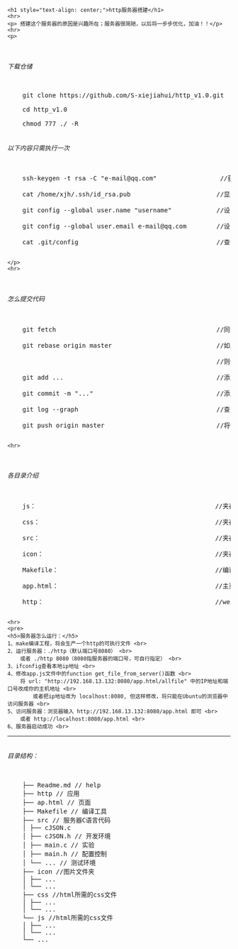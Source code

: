     <h1 style="text-align: center;">http服务器搭建</h1>
    <hr>
    <p> 搭建这个服务器的原因是兴趣所在；服务器很简陋，以后将一步步优化，加油！！</p>
    <hr>
    <p>
<pre>
    <h6>下载仓储</h6>
    git clone https://github.com/S-xiejiahui/http_v1.0.git <br>
    cd http_v1.0 <br>
    chmod 777 ./ -R 
    <h6>以下内容只需执行一次</h6>
    ssh-keygen -t rsa -C "e-mail@qq.com"                 //获取ssh-key密钥，GitHub服务器添加你的密钥，你才能有上传代码权限 <br>
    cat /home/xjh/.ssh/id_rsa.pub                       //显示ssh-key <br>
    git config --global user.name "username"            //设置你的ssh名 <br>
    git config --global user.email e-mail@qq.com        //设置你的ssh邮箱 <br>
    cat .git/config                                     //查看你的设置是否生效 <br>
</pre>
    </p>
    <hr>
<pre>
    <h6>怎么提交代码</h6>
    git fetch                                           //同步远端服务器内容到本地分支 <br>
    git rebase origin master                            //如果有打印信息，说明你本地代码落后，GitHub上的代码， <br>
                                                        //则使用这条命令，同步 <br>
    git add ...                                         //添加修改的文件 <br>
    git commit -m "..."                                 //添加修改此次文件的备注 <br>
    git log --graph                                     //查看修改历史 <br>
    git push origin master                              //将修改的文件，推送到GitHub <br>
</pre>
    <hr>
<pre>
    <h6>各目录介绍</h6>
    js：                                                //夹存放--html所需JavaScript脚本文件 <br>
    css：                                               //夹存放--html所需的css文件 <br>
    src：                                               //夹存放--c语言web服务器文件 <br>
    icon：                                              //夹存放--服务器需加载的图片文件 <br>
    Makefile：                                          //编译工具 <br>
    app.html：                                          //主页面 <br>
    http：                                              //web服务器--可执行文件 <br>
</pre>
    <hr>
    <pre>
    <h5>服务器怎么运行：</h5>
    1、make编译工程，将会生产一个http的可执行文件 <br>
    2、运行服务器：./http（默认端口号8080） <br>
        或者 ./http 8080（8080指服务器的端口号，可自行指定） <br>
    3、ifconfig查看本地ip地址 <br>
    4、修改app.js文件中的function get_file_from_server()函数 <br>
        将 url: "http://192.168.13.132:8080/app.html/allfile" 中的IP地址和端口号改成你的主机地址 <br>
            或者把ip地址改为 localhost:8080, 但这样修改，将只能在Ubuntu的浏览器中访问服务器 <br>
    5、访问服务器：浏览器输入 http://192.168.13.132:8080/app.html 即可 <br>
        或者 http://localhost:8080/app.html <br>
    6、服务器启动成功 <br>
</pre>
    <hr>
<pre>
<h6>目录结构：</h6>
    ├── Readme.md // help
    ├── http // 应用
    ├── ap.html // 页面
    ├── Makefile // 编译工具
    ├── src // 服务器C语言代码
    │ ├── cJSON.c
    │ ├── cJSON.h // 开发环境
    │ ├── main.c // 实验
    │ ├── main.h // 配置控制
    │ └── ... // 测试环境
    ├── icon //图片文件夹
    │ ├── ...
    │ └── ...
    ├── css //html所需的css文件
    │ ├── ...
    │ └── ...
    └── js //html所需的css文件
    │ ├── ...
    │ └── ...
    └── ...
</pre>